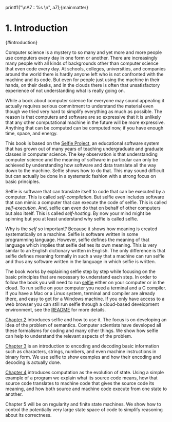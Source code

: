 printf1("\nA7 : %s \n", a7);{mainmatter}

# 1. Introduction

{#introduction}

Computer science is a mystery to so many and yet more and more people use computers every day in one form or another. There are increasingly many people with all kinds of backgrounds other than computer science that even code every day. At schools, colleges, universities, and companies around the world there is hardly anyone left who is not confronted with the machine and its code. But even for people just using the machine in their hands, on their desks, and in the clouds there is often that unsatisfactory experience of not understanding what is really going on.

While a book about computer science for everyone may sound appealing it actually requires serious commitment to understand the material even though we tried very hard to simplify everything as much as possible. The reason is that computers and software are so expressive that it is unlikely that any other computational machine in the future will be more expressive. Anything that can be computed can be computed now, if you have enough time, space, and energy.

This book is based on the [Selfie Project](http://selfie.cs.uni-salzburg.at), an educational software system that has grown out of many years of teaching undergraduate and graduate classes in computer science. The key observation is that understanding computer science and the meaning of software in particular can only be achieved by understanding how software and data translate all the way down to the machine. Selfie shows how to do that. This may sound difficult but can actually be done in a systematic fashion with a strong focus on basic principles.

Selfie is software that can translate itself to code that can be executed by a computer. This is called *self-compilation*. But selfie even includes software that can mimic a computer that can execute the code of selfie. This is called *self-execution*. And, selfie can even do that on behalf of other computers but also itself. This is called *self-hosting*. By now your mind might be spinning but you at least understand why selfie is called selfie.

Why is the *self* so important? Because it shows how meaning is created systematically on a machine. Selfie is software written in some programming language. However, selfie defines the meaning of that language which implies that selfie defines its own meaning. This is very similar to an English dictionary written in English. The only difference is that selfie defines meaning formally in such a way that a machine can run selfie and thus any software written in the language in which selfie is written.

The book works by explaining selfie step by step while focusing on the basic principles that are necessary to understand each step. In order to follow the book you will need to run [selfie](https://github.com/cksystemsteaching/selfie) either on your computer or in the cloud. To run selfie on your computer you need a terminal and a C compiler. If you have a Mac or a Linux system, terminal and compiler are already there, and easy to get for a Windows machine. If you only have access to a web browser you can still run selfie through a cloud-based development environment, see the [README](https://github.com/cksystemsteaching/selfie/blob/master/README.md) for more details.

[Chapter 2](#semantics) introduces selfie and how to use it. The focus is on developing an idea of the problem of semantics. Computer scientists have developed all these formalisms for coding and many other things. We show how selfie can help to understand the relevant aspects of the problem.

[Chapter 3](#encoding) is an introduction to encoding and decoding basic information such as characters, strings, numbers, and even machine instructions in binary form. We use selfie to show examples and how their encoding and decoding is actually done.

[Chapter 4](#state) introduces computation as the evolution of state. Using a simple example of a program we explain what its source code means, how that source code translates to machine code that gives the source code its meaning, and how both source and machine code execute from one state to another.

Chapter 5 will be on regularity and finite state machines. We show how to control the potentially very large state space of code to simplify reasoning about its correctness.